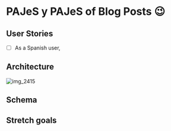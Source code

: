 # PAJeS y PAJeS of Blog Posts :wink:

## User Stories

- [ ] As a Spanish user, 

## Architecture

![img_2415](https://cloud.githubusercontent.com/assets/20152018/24704549/0e1c4754-1a00-11e7-9d1f-b42a71589942.JPG)


## Schema

## Stretch goals
